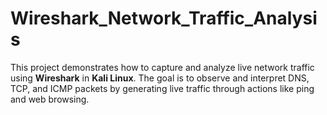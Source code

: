 # Wireshark_Network_Traffic_Analysis
This project demonstrates how to capture and analyze live network traffic using **Wireshark** in **Kali Linux**. The goal is to observe and interpret DNS, TCP, and ICMP packets by generating live traffic through actions like ping and web browsing.
